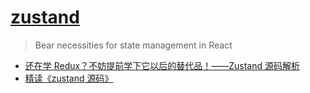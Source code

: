 # [zustand](https://github.com/pmndrs/zustand)

> Bear necessities for state management in React

- [还在学 Redux？不妨提前学下它以后的替代品！——Zustand 源码解析](https://zhuanlan.zhihu.com/p/353135461)
- [精读《zustand 源码》](https://zhuanlan.zhihu.com/p/461152248)
